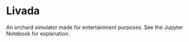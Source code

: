 # Livada
 An orchard simulator made for entertainment purposes. See the Jupyter Notebook for explanation.
